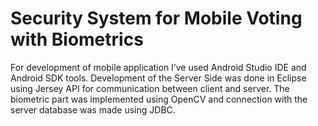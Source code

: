 # Security System for Mobile Voting with Biometrics

For development of mobile application I’ve used Android Studio IDE and Android SDK
tools. Development of the Server Side was done in Eclipse using Jersey API for communication between client and server.
The biometric part was implemented using OpenCV and connection with the server database was made using JDBC. 
